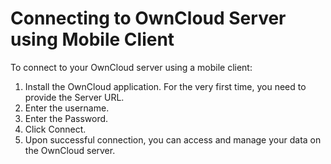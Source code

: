 ﻿# Connecting to OwnCloud Server using Mobile Client

To connect to your OwnCloud server using a mobile client:

1. Install the OwnCloud application. For the very first time, you need to provide the Server URL.
2. Enter the username.
3. Enter the Password.
4. Click Connect.
5. Upon successful connection, you can access and manage your data on the OwnCloud server.

